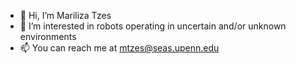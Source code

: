 - 👋 Hi, I’m Mariliza Tzes
- 👀 I’m interested in robots operating in uncertain and/or unknown environments
- 📫 You can reach me at mtzes@seas.upenn.edu

<!---
mtzes/mtzes is a ✨ special ✨ repository because its `README.md` (this file) appears on your GitHub profile.
You can click the Preview link to take a look at your changes.
--->
